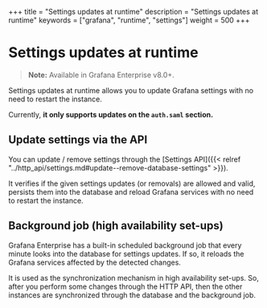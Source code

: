 +++
title = "Settings updates at runtime"
description = "Settings updates at runtime"
keywords = ["grafana", "runtime", "settings"]
weight = 500
+++

# Settings updates at runtime

> **Note:** Available in Grafana Enterprise v8.0+.

Settings updates at runtime allows you to update Grafana settings with no need to restart the instance.

Currently, **it only supports updates on the `auth.saml` section.** 

## Update settings via the API

You can update / remove settings through the [Settings API]({{< relref "../http_api/settings.md#update--remove-database-settings" >}}).

It verifies if the given settings updates (or removals) are allowed and valid, persists them into the database and reload
Grafana services with no need to restart the instance.

## Background job (high availability set-ups)

Grafana Enterprise has a built-in scheduled background job that every minute looks into the database for
settings updates. If so, it reloads the Grafana services affected by the detected changes. 

It is used as the synchronization mechanism in high availability set-ups. So, after you perform some changes through the
HTTP API, then the other instances are synchronized through the database and the background job.
